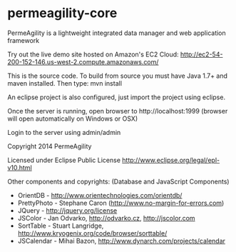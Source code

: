 permeagility-core
=================

PermeAgility is a lightweight integrated data manager and web application framework

Try out the live demo site hosted on Amazon's EC2 Cloud: http://ec2-54-200-152-146.us-west-2.compute.amazonaws.com/

This is the source code. To build from source you must have Java 1.7+ and maven installed.
Then type: mvn install

An eclipse project is also configured, just import the project using eclipse.

Once the server is running, open browser to http://localhost:1999 
(browser will open automatically on Windows or OSX)

Login to the server using admin/admin


Copyright 2014 PermeAgility

Licensed under Eclipse Public License http://www.eclipse.org/legal/epl-v10.html


Other components and copyrights: (Database and JavaScript Components)

- OrientDB - http://www.orientechnologies.com/orientdb/
- PrettyPhoto - Stephane Caron (http://www.no-margin-for-errors.com)
- JQuery - http://jquery.org/license
- JSColor - Jan Odvarko, http://odvarko.cz, http://jscolor.com
- SortTable - Stuart Langridge, http://www.kryogenix.org/code/browser/sorttable/
- JSCalendar - Mihai Bazon, http://www.dynarch.com/projects/calendar
